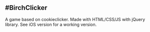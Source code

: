 #BirchClicker
---

A game based on cookieclicker. Made with HTML/CSS/JS with jQuery library. See iOS version for a working version.
